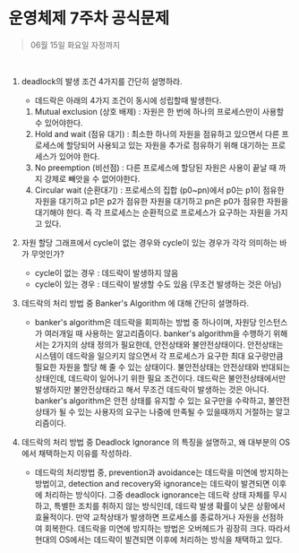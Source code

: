 # 운영체제 7주차 공식문제

> 06월 15일 화요일 자정까지

<br>

1. deadlock의 발생 조건 4가지를 간단히 설명하라.

   - 데드락은 아래의 4가지 조건이 동시에 성립할때 발생한다.

   1. Mutual exclusion (상호 배제)  : 자원은 한 번에 하나의 프로세스만이 사용할 수 있어야한다.
   2. Hold and wait (점유 대기) : 최소한 하나의 자원을 점유하고 있으면서 다른 프로세스에 할당되어 사용되고 있는 자원을 추가로 점유하기 위해 대기하는 프로세스가 있어야 한다.
   3. No preemption (비선점) : 다른 프로세스에 할당된 자원은 사용이 끝날 때 까지 강제로 빼앗을 수 없어야한다.
   4. Circular wait (순환대기) : 프로세스의 집합 (p0~pn)에서 p0는 p1이 점유한 자원을 대기하고 p1은 p2가 점유한 자원을 대기하고 pn은 p0가 점유한 자원을 대기해야 한다. 즉 각 프로세스는 순환적으로 프로세스가 요구하는 자원을 가지고 있다.

2. 자원 할당 그래프에서 cycle이 없는 경우와 cycle이 있는 경우가 각각 의미하는 바가 무엇인가?

   - cycle이 없는 경우 : 데드락이 발생하지 않음
   - cycle이 있는 경우 : 데드락이 발생할 수도 있음 (무조건 발생하는 것은 아님)

3. 데드락의 처리 방법 중 Banker's Algorithm 에 대해 간단히 설명하라.

   - banker's algorithm은 데드락을 회피하는 방법 중 하나이며, 자원당 인스턴스가 여러개일 때 사용하는 알고리즘이다. banker's algorithm을 수행하기 위해서는 2가지의 상태 정의가 필요한데, 안전상태와 불안전상태이다. 안전상태는 시스템이 데드락을 일으키지 않으면서 각 프로세스가 요구한 최대 요구량만큼 필요한 자원을 할당 해 줄 수 있는 상태이다. 불안전상태는 안전상태와 반대되는 상태인데, 데드락이 일어나기 위한 필요 조건이다. 데드락은 불안전상태에서만 발생하지만 불안전상태라고 해서 무조건 데드락이 발생하는 것은 아니다.  banker's algorithm은 안전 상태를 유지할 수 있는 요구만을 수락하고, 불안전 상태가 될 수 있는 사용자의 요구는 나중에 만족될 수 있을때까지 거절하는 알고리즘이다. 

4. 데드락의 처리 방법 중 Deadlock Ignorance 의 특징을 설명하고, 왜 대부분의 OS에서 채택하는지 이유를 작성하라.

   - 데드락의 처리방법 중, prevention과 avoidance는 데드락을 미연에 방지하는 방법이고, detection and recovery와 ignorance는 데드락이 발견되면 이후에 처리하는 방식이다. 그중 deadlock ignorance는 데드락 상태 자체를 무시하고, 특별한 조치를 취하지 않는 방식인데, 데드락 발생 확률이 낮은 상황에서 효율적이다. 만약 교착상태가 발생하면 프로세스를 종료하거나 자원을 선점하여 회복한다. 데드락을 미연에 방지하는 방법은 오버헤드가 굉장히 크다. 따라서 현대의 OS에서는 데드락이 발견되면 이후에 처리하는 방식을 채택하고 있다.

